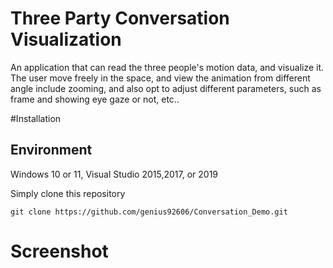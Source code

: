 # Three Party Conversation Visualization

An application that can read the three people's motion data, and visualize it. The user move freely in the space, and view the animation from different angle include zooming, and also opt to adjust different parameters, such as frame and showing eye gaze or not, etc..

#Installation

## Environment
Windows 10 or 11, Visual Studio 2015,2017, or 2019

Simply clone this repository
```
git clone https://github.com/genius92606/Conversation_Demo.git
```

# Screenshot
